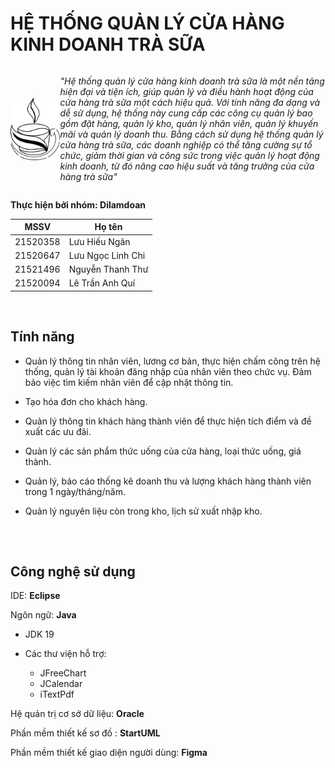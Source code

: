 # HỆ THỐNG QUẢN LÝ CỬA HÀNG KINH DOANH TRÀ SỮA

<div style="display: flex; align-items: center; ">
 <img src="/src/assets/tea-logo.png" alt="Logo" width="100px" height="100px" />
<p><em>"Hệ thống quản lý cửa hàng kinh doanh trà sữa là một nền tảng hiện đại và tiện ích, giúp quản lý và điều hành hoạt động của cửa hàng trà sữa một cách hiệu quả. Với tính năng đa dạng và dễ sử dụng, hệ thống này cung cấp các công cụ quản lý bao gồm đặt hàng, quản lý kho, quản lý nhân viên, quản lý khuyến mãi và quản lý doanh thu. Bằng cách sử dụng hệ thống quản lý cửa hàng trà sữa, các doanh nghiệp có thể tăng cường sự tổ chức, giảm thời gian và công sức trong việc quản lý hoạt động kinh doanh, từ đó nâng cao hiệu suất và tăng trưởng của cửa hàng trà sữa"</em><p> 
 </div>

**Thực hiện bởi nhóm: Dilamdoan**

| MSSV     | Họ tên            |
| -------- | ----------------- |
| 21520358 | Lưu Hiếu Ngân     |
| 21520647 | Lưu Ngọc Linh Chi |
| 21521496 | Nguyễn Thanh Thư  |
| 21520094 | Lê Trần Anh Quí   |

<br>

## Tính năng
- Quản lý thông tin nhân viên, lương cơ bản, thực hiện chấm công trên hệ thống, quản lý tài khoản đăng nhập của nhân viên theo chức vụ. Đảm bảo việc tìm kiếm nhân viên để cập nhật thông tin.

- Tạo hóa đơn cho khách hàng.

- Quản lý thông tin khách hàng thành viên để thực hiện tích điểm và đề xuất các ưu đãi.

- Quản lý các sản phẩm thức uống của cửa hàng, loại thức uống, giá thành.

- Quản lý, báo cáo thống kê doanh thu và lượng khách hàng thành viên trong 1 ngày/tháng/năm.

- Quản lý nguyên liệu còn trong kho, lịch sử xuất nhập kho. 

##

 <br>

## Công nghệ sử dụng

IDE: **Eclipse**

Ngôn ngữ: **Java**

- JDK 19
- Các thư viện hỗ trợ:

  - JFreeChart
  - JCalendar
  - iTextPdf

Hệ quản trị cơ sở dữ liệu: **Oracle**

Phần mềm thiết kế sơ đồ : **StartUML**

Phần mềm thiết kế giao diện người dùng: **Figma**
